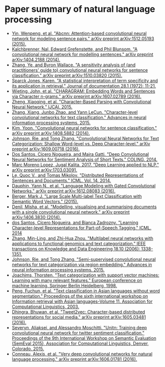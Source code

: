 # Paper summary of natural language processing

* [Yin, Wenpeng, et al. "Abcnn: Attention-based convolutional neural network for modeling sentence pairs." arXiv preprint arXiv:1512.05193 (2015).](./ABCNN_Attention-Based_Convolutional_Neural_Network_for_Modeling_Sentence_Pairs)
* [Kalchbrenner, Nal, Edward Grefenstette, and Phil Blunsom. "A convolutional neural network for modelling sentences." arXiv preprint arXiv:1404.2188 (2014).](./A_Convolutional_Neural_Network_for_Modelling_Sentences)
* [Zhang, Ye, and Byron Wallace. "A sensitivity analysis of (and practitioners' guide to) convolutional neural networks for sentence classification." arXiv preprint arXiv:1510.03820 (2015).](./A_Sensitivity_Analysis_of_Convolutional_Neural_Networks_for_Sentence_Classification)
* [Sparck Jones, Karen. "A statistical interpretation of term specificity and its application in retrieval." Journal of documentation 28.1 (1972): 11-21.](./A_statistical_interpretation_of_term_specificity_and_its_application_in_retrieval)
* [Wieting, John, et al. "CHARAGRAM: Embedding Words and Sentences via Character n-grams." arXiv preprint arXiv:1607.02789 (2016).](./CHARAGRAM_Embedding_Words_and_Sentences_via_Character_n-grams)
* [Zheng, Xiaoqing, et al. "Character-Based Parsing with Convolutional Neural Network." IJCAI. 2015.](./Character-Based_Parsing_with_Convolutional_Neural_Network)
* [Zhang, Xiang, Junbo Zhao, and Yann LeCun. "Character-level convolutional networks for text classification." Advances in neural information processing systems. 2015.](./Character-level_Convolutional_Networks_for_Text_Classification)
* [Kim, Yoon. "Convolutional neural networks for sentence classification." arXiv preprint arXiv:1408.5882 (2014).](./Convolutional_Neural_Networks_for_Sentence_Classification)
* [Johnson, Rie, and Tong Zhang. "Convolutional Neural Networks for Text Categorization: Shallow Word-level vs. Deep Character-level." arXiv preprint arXiv:1609.00718 (2016).](./Convolutional_Neural_Networks_for_Text_categorization_Shallow_Word-level_vs_Deep_Character-level)
* [Dos Santos, Cícero Nogueira, and Maira Gatti. "Deep Convolutional Neural Networks for Sentiment Analysis of Short Texts." COLING. 2014.](./Deep_Convolutional_Neural_Networks_for_Sentiment_Analysis_of_Short_Texts)
* [Marc Moreno Lopez, Jugal Kalita. 2017. "Deep Learning applied to NLP." arXiv preprint arXiv:1703.03091.](./Deep_Learning_applied_to_NLP)
* [Le, Quoc V., and Tomas Mikolov. "Distributed Representations of Sentences and Documents." ICML. Vol. 14. 2014.](./Distributed_Representations_of_Words_and_Phrases_and_their_Compositionally)
* [Dauphin, Yann N., et al. "Language Modeling with Gated Convolutional Networks." arXiv preprint arXiv:1612.08083 (2016).](./Language_Modeling_with_Gated_Convolutional_Networks)
* [Berger, Mark J. "Large Scale Multi-label Text Classification with Semantic Word Vectors." (2015).](./Large_Scale_Multi-label_Text_Classification_with_Semantic_Word_Vectors)
* [Denil, Misha, et al. "Modelling, visualising and summarising documents with a single convolutional neural network." arXiv preprint arXiv:1406.3830 (2014).](./Modelling_Visualising_and_Summarising_Documents_with_a_Single_Convolutional_Neural_Network)
* [dos Santos, Cícero Nogueira, and Bianca Zadrozny. "Learning Character-level Representations for Part-of-Speech Tagging." ICML. 2014](./Learning_Character-level_Representations_for_Part-of-Speech_Tagging)
* [Zhang, Min-Ling, and Zhi-Hua Zhou. "Multilabel neural networks with applications to functional genomics and text categorization." IEEE transactions on Knowledge and Data Engineering 18.10 (2006): 1338-1351.](./Multi-Label_Neural_Networks_with_Applications_to_Functional_Genomics_and_Text_Categorization)
* [Johnson, Rie, and Tong Zhang. "Semi-supervised convolutional neural networks for text categorization via region embedding." Advances in neural information processing systems. 2015.](./Semi-supervised_Convolutional_Neural_Networks_for_Text_Categorization_via_Region_Embedding.md)
* [Joachims, Thorsten. "Text categorization with support vector machines: Learning with many relevant features." European conference on machine learning. Springer Berlin Heidelberg, 1998.](./Text_Categorization_with_Support_Vector_Machines_Learning_with_Many_Relavant_Features)
* [Peng, Fuchun, et al. "Text classification in Asian languages without word segmentation." Proceedings of the sixth international workshop on Information retrieval with Asian languages-Volume 11. Association for Computational Linguistics, 2003.](Text_Clasification_in_Asian_Languages_without_Word_Segmentation)
* [Dhingra, Bhuwan, et al. "Tweet2vec: Character-based distributed representations for social media." arXiv preprint arXiv:1605.03481 (2016).](./Tweet2Vec_Character_Based_Distributed_Representations_for_Social_Media)
* [Severyn, Aliaksei, and Alessandro Moschitti. "Unitn: Training deep convolutional neural network for twitter sentiment classification." Proceedings of the 9th International Workshop on Semantic Evaluation (SemEval 2015), Association for Computational Linguistics, Denver, Colorado. 2015.](./UNITN_Training_Deep_Convolutional_Neural_Network_for_Twitter_Sentiment_Classification)
* [Conneau, Alexis, et al. "Very deep convolutional networks for natural language processing." arXiv preprint arXiv:1606.01781 (2016).](./Very_Deep_Convolutional_Networks_for_Natural_Language_Processing)
